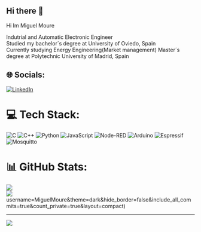 ## Hi there 👋

Hi Im Miguel Moure

Indutrial and Automatic Electronic Engineer<br/>
Studied my bachelor´s degree at University of Oviedo, Spain<br/>
Currently studying Energy Engineering(Market management) Master´s degree at  Polytechnic University of Madrid, Spain<br/>


## 🌐 Socials:
[![LinkedIn](https://img.shields.io/badge/LinkedIn-%230077B5.svg?logo=linkedin&logoColor=white)](https://www.linkedin.com/in/miguel-moure-prado/) 

# 💻 Tech Stack:
![C](https://img.shields.io/badge/c-%2300599C.svg?style=for-the-badge&logo=c&logoColor=white) ![C++](https://img.shields.io/badge/c++-%2300599C.svg?style=for-the-badge&logo=c%2B%2B&logoColor=white) ![Python](https://img.shields.io/badge/python-3670A0?style=for-the-badge&logo=python&logoColor=ffdd54) ![JavaScript](https://img.shields.io/badge/javascript-%23323330.svg?style=for-the-badge&logo=javascript&logoColor=%23F7DF1E) ![Node-RED](https://img.shields.io/badge/Node--RED-%238F0000.svg?style=for-the-badge&logo=node-red&logoColor=white) ![Arduino](https://img.shields.io/badge/-Arduino-00979D?style=for-the-badge&logo=Arduino&logoColor=white) ![Espressif](https://img.shields.io/badge/espressif-E7352C.svg?style=for-the-badge&logo=espressif&logoColor=white) ![Mosquitto](https://img.shields.io/badge/mosquitto-%233C5280.svg?style=for-the-badge&logo=eclipsemosquitto&logoColor=white)
# 📊 GitHub Stats:
![](https://github-readme-stats.vercel.app/api?username=MiguelMoure&theme=dark&hide_border=false&include_all_commits=true&count_private=true)<br/>
![](https://github-readme-streak-stats.herokuapp.com/?user=MiguelMoure&theme=dark&hide_border=false)<br/>
username=MiguelMoure&theme=dark&hide_border=false&include_all_commits=true&count_private=true&layout=compact)

---
[![](https://visitcount.itsvg.in/api?id=MiguelMoure&icon=0&color=0)](https://visitcount.itsvg.in)

<!-- Proudly created with GPRM ( https://gprm.itsvg.in ) -->
